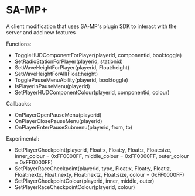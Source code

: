 SA-MP+
==========

A client modification that uses SA-MP's plugin SDK to interact with the server and add new features

  Functions:
  
  * ToggleHUDComponentForPlayer(playerid, componentid, bool:toggle)
  * SetRadioStationForPlayer(playerid, stationid)
  * SetWaveHeightForPlayer(playerid, Float:height)
  * SetWaveHeightForAll(Float:height)
  * TogglePauseMenuAbility(playerid, bool:toggle)
  * IsPlayerInPauseMenu(playerid)
  * SetPlayerHUDComponentColour(playerid, componentid, colour)
  
Callbacks:
  
  * OnPlayerOpenPauseMenu(playerid)
  * OnPlayerClosePauseMenu(playerid)
  * OnPlayerEnterPauseSubmenu(playerid, from, to)


Experimental:

  * SetPlayerCheckpoint(playerid, Float:x, Float:y, Float:z, Float:size, inner_colour = 0xFF0000FF, middle_colour = 0xFF0000FF, outer_colour = 0xFF0000FF)
  * SetPlayerRaceCheckpoint(playerid, type, Float:x, Float:y, Float:z, Float:nextx, Float:nexty, Float:nextz, Float:size, colour = 0xFF0000FF)
  * SetPlayerCheckpointColour(playerid, inner, middle, outer)
  * SetPlayerRaceCheckpointColour(playerid, colour)
